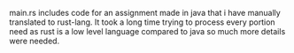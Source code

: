 main.rs includes code for an assignment made in java that i have manually translated to rust-lang.
It took a long time trying to process every portion need as rust is a low level language compared to java so much more details were needed.
